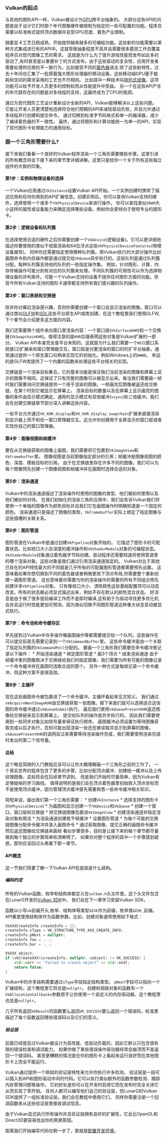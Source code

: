 ### Vulkan的起点
与其他的图形API一样，Vulkan被设计为[GPU](https://en.wikipedia.org/wiki/Graphics_processing_unit)跨平台抽象的。
大部分这些API的问题是由于设计它们时那个年代图像硬件被限制为指定的一些可配置的功能。程序员需要以标准格式提供顶点数据并且受GPU亮度、着色产业限制。

随着显卡工艺日趋成熟，开始提供越来越多的可编程功能。这些新的功能需要以某种方式集成进已有的API中。这就导致抽象程度不高并且需要很多臆测工作去覆盖程序员对现代图像工艺的需求。
这就是为什么为了提升游戏性能而发布如此多的驱动了,有时甚至是以重要补丁的方式发布。由于这些驱动的复杂性，应用开发者需要处理供应商的不一致行为，比如接受不同的[着色器](https://en.wikipedia.org/wiki/Shader)语法
除了这些新特性，过去十年间也汇集了一批搭载强大图形处理器的移动设备。这些移动端GPU基于能耗和空间的需求采用的工艺也不尽相同。
比如其中一种技术叫[排列式成像](https://en.wikipedia.org/wiki/Tiled_rendering)。这项功能可以给予开发人员更多的控制权而从性能提升中受益。
另一个在这些API产生的年代就存在的问题是对多线程的支持，这最终成为了CPU的瓶颈。

通过为现代图形工艺设计重新设计全新的API，Vulkan能够解决以上这些问题。
它能让开发人员更清楚地选择符合他们预期的API来减轻驱动负担，并且允许通过多线程并行创建和提交命令。
通过切换到标准字节码格式和单一的编译器，减少了编译着色器的不一致性。
最终，通过将图形和计算功能统一为单一的API，实现了现代图形卡处理能力的通用目标。

### 画一个三角形需要什么?
接下来我们看看一个良好的Vulkan程序渲染一个三角形需要哪些步骤。这里引进的所有概念将会下接下来的章节里详细讲解。这里只是给你一个关于所有这些独立组件的大致的印象。

#### 第1步：实例和物理设备的选择
一个Vulkan应用通过`VkInstance`设置Vulkan API开始。一个实例创建时携带了描述应用和任何你用到的API扩展信息。创建实例后，你可以查询Vulkan支持的硬件，选择使用一个或多个`VkPhysicalDevice`来进行操作。
你可以查找类似`VRAM`大小这样的属性或设备能力来确定选择哪些设备。例如你会更倾向于使用专业的图形卡。

#### 第2步：逻辑设备和队列簇
在选择使用合适的硬件之后你需要创建一个`VkDevice`(逻辑设备)。它可以更详细地描述你要使用的类似于视窗渲染和64位浮点这些`VkPhysicalDeviceFeatures`(物理设备属性)。
同样你还需要指定使用哪种队列簇。用Vulkan执行的大部分操作比如画图命令和内存操作都是通过提交给`VkQueue`异步执行的。这些队列是通过队列簇分配。每种队列簇支持他的队列的一些指定操作集。
例如，针对图形、计算、内存传输操作可能分别有对应的队列簇来处理。不同队列簇的可用性可以作为选择物理设备的评判条件。可能一个Vulkan支持的设备不提供任何图形方面的功能。但现今所有Vulkan支持的图形卡通常都支持所有我们感兴趣的队列操作。

#### 第3步：窗口表层和交换链
除非你对幕后渲染感兴趣，否则你需要创建一个窗口去显示渲染的图像。窗口可以通过类似[GLFW](http://www.glfw.org/)和[SDL](https://www.libsdl.org/)这些平台原生API或库创建。在这个教程里我们使用GLFW,下个章节会介绍更多这方面的内容。
   
我们还需要两个组件来向窗口里渲染内容：一个窗口层(`VkSurfaceKHR`)和一个交换链(`VkSwapchainKHR`)。值得注意的是`KHR`后缀表明这些对象是Vulkan扩展的一部分。
Vulkan API本身完全是平台未知的。这就是为什么我们需要一个`WSI`(窗口系统接口)扩展来和窗口管理器交互。窗口层是对要渲染的窗口的的扩平台抽象。通常通过提供一个原生窗口句柄来实现它的初始化。例如Windows上的`HWND`。
幸运的是GLFW库提供了一个内置的函数来处理这些平台相关的实现。

交换链是一个渲染目标集合。它的基本功能是保证我们当前渲染的图像和屏幕上显示的图像不相同。这保证了只有完整的图像可以被显示出来。每当我们需要画一帧时我们需要询问交换链提供一个用于渲染的图像。一帧画完后图像被返还给交换链，在某个时刻它被显示在屏幕上。
渲染目标的数量以及在屏幕上显示画完的图像的条件由显示模式确定。通用的显示模式有双倍缓冲(`vsync`)和三倍缓冲。我们会在创建交换链章节部分深入讲解这些内容。

一些平台允许通过`VK_KHR_display`和`VK_KHR_display_swapchain`扩展来直接渲染到显示器上而不和任一窗口管理器交互。这允许你创建用于全屏显示的窗口层或者实现你自己的窗口管理器。

#### 第4步：图像视图和帧缓冲
要在从交换链获取的图像上画图，我们需要将它包裹到`VkImageView`和`VkFramebuffer`里。
图像视图是当前图像指定部分的引用；帧缓冲是图像视图的颜色、深度、模板目标的引用。
由于在交换链里存在许多不同的图像，我们可以为每个图像预先创建一个图像视图和帧缓冲并在画图时选择合适的对象。

#### 第5步：渲染通道
Vulkan中的渲染通道描述了渲染操作时使用的图像的类型、他们被如何使用以及他们被如何对待。
在我们初始化的渲染三角形应用中，我们会告诉Vulkan我们将使用一个单独的图像作为颜色目标并且我们它在画图操作时明确知道是一个固定的颜色。
渲染通道只是描述了图像的类型，`VkFramebuffer`实际上绑定了指定图像与这些插槽的关联关系。

#### 第6步：图形管道
图形管道在Vulkan中是通过创建`VkPipeline`对象开始的。
它描述了图形卡的可配置状态。比如视口大小及深度的缓冲操作和`VkShaderModule`对象的可编程状态。
`VkShaderModule`对象通过着色器字节码创建。驱动程序还需要知道将使用管道里的哪个渲染对象。这些对象是我们通过引用渲染通道指定的。
Vulkan对比于其他已存在的API特性最大的不同就是几乎所有的可配置图形管道都需要预先设置。
这意味着如果你想切换到不同的着色器或者稍微更改下顶点布局,你需要整个重新创建一遍图形管道。
这也意味着你需要为你的渲染操作的需要的所有不同组合预先创建许多`VkPipeline`对象。
只有像视口大小、清除颜色这些基础配置项可以动态改变。所有的状态都必须显式描述出来，例如不存在默认的颜色混合状态。
好消息是由于做了很多提前编译工作而不是即时编译,这有助于为驱动寻找更多优化机会并且运行时性能更加可预测，因为类似切换不同图形管道这种重大状态变动被显式执行。

#### 第7步：命令池和命令缓存区
早先提到过Vulkan中许多操作像画图操作等都需要提交给一个队列。这些操作在可以提交前首先需要记录到一个`VkCommandBuffer`里。
这些命令缓冲是由一个关联了指定队列簇的`VkCommandPoll`分配的。
要画一个三角形我们需要在命令缓冲里记录以下操作：
    * 开始渲染通道
    * 绑定图形管道
    * 画3个顶点
    * 结束渲染通道
由于帧缓冲里的图像取决于交换链给我们的指定图像，我们需要为所有可能的图像记录一个命令缓冲并在画图时选取合适的那个。
另外一种方式是每帧记录一个命令缓冲，但这种方案不是很高效。

#### 第8步：主循环
现在这些画图命令被包裹进了一个命令缓冲，主循环看起来见文知义。
我们通过`vkAcquireNextImageKHR`由交换链获取一张图像。接下来我们就可以选择适合这张图的命令缓冲通过`vkQueueSubmit`执行。
最后我们使用`vkQueuePresentKHR`返还图像给交换链来显示到屏幕上。
提交给队列的操作是异步执行的。
因此我们需要使用到一些同步对象比如信号量来保证执行顺序。
画图缓冲必须设置为等待图像获取完成以后才执行，否则可能出现渲染一张还在被读取并显示到屏幕的图像。
`vkQueuePresentKHR`的调用反过来需要等待渲染操作完成，我们需要使用渲染完成时发出的第二个信号量。

#### 总结
这个略显简陋的入门教程应该可以让你大概理解画一个三角形之前的工作了。
一个真实世界的程序包含了更多的步骤，比如分配顶点缓冲、创建统一缓冲以及上传纹理图像，这些将会在后续章节讲到。
但是我们开始时尽量简单，因为Vulkan有足够陡峭的学习曲线。
值得说明的是我们会在顶点着色器里初始嵌入顶点坐标而不是使用顶点缓冲，因为管理顶点缓冲首先需要熟悉一些命令缓冲相关知识。

简短来说，画出我们第一个三角形需要：
    * 创建`VkInstance`
    * 选择支持的图形卡(`VkPhysicalDevice`)
    * 为画图和显示创建一个`VkDevice`和`VkQueue`
    * 创建一个窗口、窗口层和交换链
    * 把交换链图像包裹进`VkImageView`
    * 创建渲染通道并指定渲染对象和用法
    * 为渲染通道创建若干帧缓冲
    * 设置图形管道
    * 为每个可能的交换链图像分配命令缓冲并录入画图命令
    * 通过获取图像、提交正确的画图命令缓冲然后返还图像给交换链来画帧
看似步骤很多，目的是让接下来的每个章节都尽量做到每个独立的步骤简单和清晰明了。
如果你对整个程序的其中一个步骤感到疑惑，那你应该回过头再看下那一章节。

#### API概念
这一节我们简要了解一下Vulkan API在底层是什么结构。

##### 编码约定
所有的Vulkan函数、枚举和结构体都定义在`vulkan.h`头文件里。这个头文件包含在LunarG开发的[Vulkan SDK](https://www.lunarg.com/vulkan-sdk/)中。
我们会在下一章学习安装Vulkan SDK。

函数以小写`vk`前缀开头,枚举、结构体等类型以`Vk`作为前缀，枚举值以`VK_`前缀。
API重度使用结构体作为函数参数。比如，创建对象通常使用如下格式：
```cpp
VkXXXCreateInfo createInfo = {};
createInfo.sType = VK_STRUCTURE_TYPE_XXX_CREATE_INFO;
createInfo.pNext = nullptr;
createInfo.foo = ...;
createInfo.bar = ...;

VkXXX object;
if (vkCreateXXX(&createInfo, nullptr, &object) != VK_SUCCESS) {
    std::cerr << "failed to create object" << std::endl;
    return false;
}
```
Vulkan中的许多结构需要通过`sType`字段指定结构类型。
`pNext`字段可以指向一个扩展结构，这个教程里它将总是`nullptr`。
创建和销毁对象的函数有一个`VkAllocationCallbacks`参数用于让你使用一个自定义的内存驱动器，这个教程里也总是`nullptr`。

几乎所有返回`VkResult`的函数要么返回`VK_SUCCESS`要么返回一个错误码。标准里描述了每个函数返回哪些错误码以及它们的意义。

##### 验证层
前面已经提及过Vulkan被设计为高性能、低驱动负载的，因此它默认只包含很有限的错误检查和调试能力。
如果你做了某些错误操作驱动器经常会崩溃而不是返回一个错误码。
甚至更糟糕的情况是在你的图形卡上看起来运行良好而在其他图形卡上完全不能运行。

Vulkan通过提供一个熟知的验证层特性来允许你执行许多检测。
验证层是一段可以插入到API和图形驱动中间的代码。它可以执行类似额外的函数参数检测、跟踪内存管理问题等操作。
它的好处是你可以在开发时启用它而在发布时完全关闭它从而实现了零开销。
任何人都可以编写他们自己的验证层，但LunarG的Vulkan SDK提供了一组标准验证层，我们会在教程中使用它们。
同样你需要注册一个回调函数来从这些验证层里接收调试信息。

由于Vulkan显式执行所有操作并且验证层拥有良好的扩展性，它会比OpenGL和Direct3D更容易找出你的黑屏原因。

距离我们开始编写代码仅剩一步了，那就是[配置开发环境](03_Development_environment.md)。